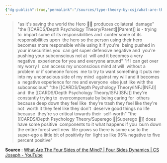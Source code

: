 ```yaml
---
{"dg-publish":true,"permalink":"/sources/type-theory-by-csj/what-are-the-four-sides-of-the-mind-cs-joseph-quotes/","created":"2023-01-26T21:28:42.361+01:00","updated":"2023-04-21T13:30:46.065+02:00"}
---
```



>    "as it's saving the world the Hero 🦸‍♂️ produces collateral  damage"
"the [[CARDS/Depth Psychology Theory/Parent🤨\|Parent]] is - trying to  impart some of its responsibilities and  confer some of its responsibilities upon  the hero so the person using their hero  becomes more responsible while using it
if you're  being pushed in your insecurities you  can get super defensive negative and  you're pushing your subconscious not at  will and it becomes a very negative  experience for you and everyone around"
"if I can get over my worry I  can access my unconscious mind at will  without a problem or if someone forces  me to try to want something it puts me  into my unconscious side of my mind  against my will and it becomes a  negative experience for me and everyone  else just like with the subconscious"
"the [[CARDS/Depth Psychology Theory/INFJ\|INFJ]] and  the [[CARDS/Depth Psychology Theory/ISFJ\|ISFJ]] they're constantly trying to  overcompensate by being caring for  others because deep down they feel like  they're trash they feel like they're not  worth it they feel like they don't  deserve good things no life because  they're so critical towards their  self-worth"
"the [[CARDS/Depth Psychology Theory/Superego 👹\|Superego 👹]] does have some positive  components to it what happens if you  burn down the entire forest well new  life grows so there is some use to the  super-ego a little bit of positivity for  light so like 95% negative to five  percent positive"

**Source** : [What Are The Four Sides of the Mind? | Four Sides Dynamics | CS Joseph - YouTube](https://www.youtube.com/watch?v=nG_fAhk3ZGc)
